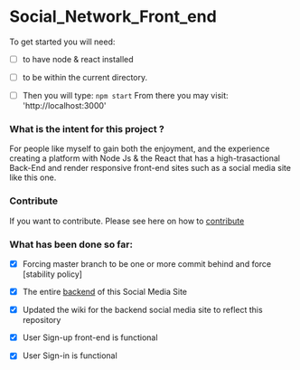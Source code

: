 # Social_Network_Front_end

To get started you will need:


- [ ] to have node & react installed
- [ ] to be within the current directory.
- [ ] Then you will type: `npm start` 
From there you may visit: 'http://localhost:3000' 


### What is the intent for this project ?

For people like myself to gain both the enjoyment, and the experience creating a platform with Node Js & the React that has a high-trasactional Back-End and render responsive front-end  sites such as a social media site like this one.


### Contribute
If you want to contribute.  Please see here on how to [contribute](https://github.com/Hawaiideveloper/Social_Network_Front_end/wiki/Contributors-%5BDevelopers%5D-&-Reviewers-%5BTesters%5D-&-Moderators-%5BComment-and-forum-Referees-%5D)


  
### What has been done so far:

- [x] Forcing master branch to be one or more commit behind and force [stability policy] 

- [x] The entire [backend](https://github.com/Hawaiideveloper/) of this Social Media Site

- [x] Updated the wiki for the backend social media site to reflect this repository

- [x] User Sign-up front-end is functional

- [x] User Sign-in is functional

